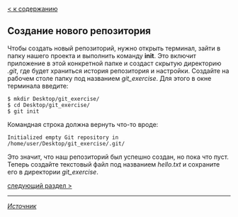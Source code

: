 [< к содержанию](./readme.md)

## Создание нового репозитория

Чтобы создать новый репозиторий, нужно открыть терминал, зайти в папку нашего проекта и выполнить команду **init**. Это включит приложение в этой конкретной папке и создаст скрытую директорию _.git_, где будет храниться история репозитория и настройки.
Создайте на рабочем столе папку под названием _git_exercise_. Для этого в окне терминала введите:

    $ mkdir Desktop/git_exercise/
    $ cd Desktop/git_exercise/
    $ git init

Командная строка должна вернуть что-то вроде:

    Initialized empty Git repository in /home/user/Desktop/git_exercise/.git/

Это значит, что наш репозиторий был успешно создан, но пока что пуст. Теперь создайте текстовый файл под названием _hello.txt_ и сохраните его в директории _git_exercise_.

[cледующий раздел >](check_status.md)
___
[_Источник_](https://proglib.io/p/git-for-half-an-hour/)